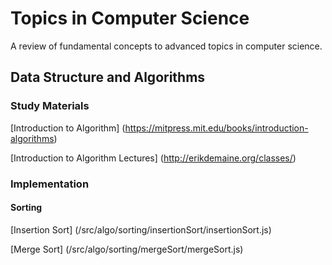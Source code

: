 # Topics in Computer Science

A review of fundamental concepts to advanced topics in computer science.

## Data Structure and Algorithms

### Study Materials
[Introduction to Algorithm] (https://mitpress.mit.edu/books/introduction-algorithms)

[Introduction to Algorithm Lectures] (http://erikdemaine.org/classes/)

### Implementation
#### Sorting
[Insertion Sort] (/src/algo/sorting/insertionSort/insertionSort.js)

[Merge Sort] (/src/algo/sorting/mergeSort/mergeSort.js)
